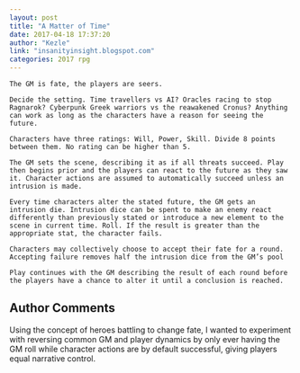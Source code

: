 ```yaml
---
layout: post
title: "A Matter of Time"
date: 2017-04-18 17:37:20
author: "Kezle"
link: "insanityinsight.blogspot.com"
categories: 2017 rpg
---
```

```
The GM is fate, the players are seers.

Decide the setting. Time travellers vs AI? Oracles racing to stop Ragnarok? Cyberpunk Greek warriors vs the reawakened Cronus? Anything can work as long as the characters have a reason for seeing the future.

Characters have three ratings: Will, Power, Skill. Divide 8 points between them. No rating can be higher than 5.

The GM sets the scene, describing it as if all threats succeed. Play then begins prior and the players can react to the future as they saw it. Character actions are assumed to automatically succeed unless an intrusion is made.

Every time characters alter the stated future, the GM gets an intrusion die. Intrusion dice can be spent to make an enemy react differently than previously stated or introduce a new element to the scene in current time. Roll. If the result is greater than the appropriate stat, the character fails.

Characters may collectively choose to accept their fate for a round. Accepting failure removes half the intrusion dice from the GM’s pool

Play continues with the GM describing the result of each round before the players have a chance to alter it until a conclusion is reached.
```
## Author Comments 

Using the concept of heroes battling to change fate, I wanted to experiment with reversing common GM and player dynamics by only ever having the GM roll while character actions are by default successful, giving players equal narrative control.
